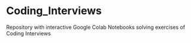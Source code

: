 # Coding_Interviews
Repository with interactive Google Colab Notebooks solving exercises of Coding Interviews
